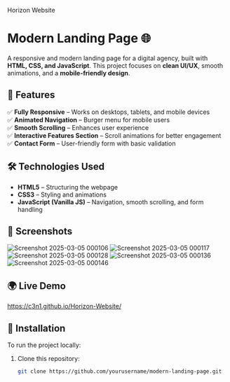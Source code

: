 Horizon Website
# Modern Landing Page 🌐

A responsive and modern landing page for a digital agency, built with **HTML, CSS, and JavaScript**. This project focuses on **clean UI/UX**, smooth animations, and a **mobile-friendly design**.

## 🚀 Features
✅ **Fully Responsive** – Works on desktops, tablets, and mobile devices  
✅ **Animated Navigation** – Burger menu for mobile users  
✅ **Smooth Scrolling** – Enhances user experience  
✅ **Interactive Features Section** – Scroll animations for better engagement  
✅ **Contact Form** – User-friendly form with basic validation  

## 🛠 Technologies Used
- **HTML5** – Structuring the webpage
- **CSS3** – Styling and animations
- **JavaScript (Vanilla JS)** – Navigation, smooth scrolling, and form handling

## 📸 Screenshots

![Screenshot 2025-03-05 000106](https://github.com/user-attachments/assets/f7f40c79-9daf-4256-8f28-1efa0a324365)
![Screenshot 2025-03-05 000117](https://github.com/user-attachments/assets/07747ec9-520e-4b49-bf6c-0cc98172d3a4)
![Screenshot 2025-03-05 000128](https://github.com/user-attachments/assets/fb9012e8-9ee3-4e8a-9916-3c95d3dc7ea6)
![Screenshot 2025-03-05 000136](https://github.com/user-attachments/assets/8aab289a-9786-4e27-b04a-6175fad3a9ea)
![Screenshot 2025-03-05 000146](https://github.com/user-attachments/assets/36569818-f08d-4006-9be6-90e6563cbf10)


## 🌍 Live Demo
https://c3n1.github.io/Horizon-Website/

## 🔧 Installation
To run the project locally:
1. Clone this repository:
   ```sh
   git clone https://github.com/yourusername/modern-landing-page.git
